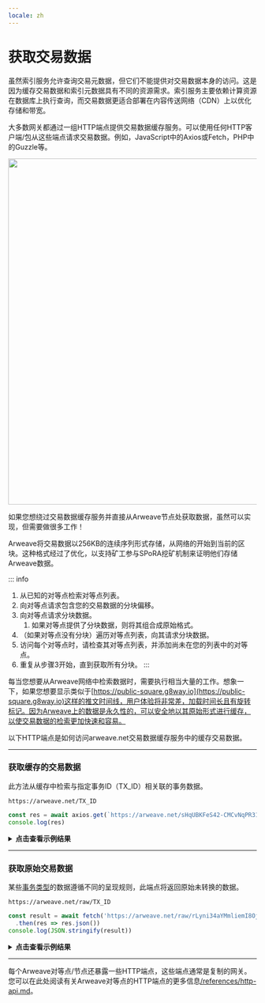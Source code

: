 ```yaml
---
locale: zh
---
```

# 获取交易数据
虽然索引服务允许查询交易元数据，但它们不能提供对交易数据本身的访问。这是因为缓存交易数据和索引元数据具有不同的资源需求。索引服务主要依赖计算资源在数据库上执行查询，而交易数据更适合部署在内容传送网络（CDN）上以优化存储和带宽。

大多数网关都通过一组HTTP端点提供交易数据缓存服务。可以使用任何HTTP客户端/包从这些端点请求交易数据。例如，JavaScript中的Axios或Fetch，PHP中的Guzzle等。

<img src="https://ar-io.net/VZs292M6mq8LqvjLMdoHGD45qZKDnITQVAmiM9O2KSI" width="700">

如果您想绕过交易数据缓存服务并直接从Arweave节点处获取数据，虽然可以实现，但需要做很多工作！

Arweave将交易数据以256KB的连续序列形式存储，从网络的开始到当前的区块。这种格式经过了优化，以支持矿工参与SPoRA挖矿机制来证明他们存储Arweave数据。

::: info
1. 从已知的对等点检索对等点列表。
1. 向对等点请求包含您的交易数据的分块偏移。
1. 向对等点请求分块数据。
    1. 如果对等点提供了分块数据，则将其组合成原始格式。
1. （如果对等点没有分块）遍历对等点列表，向其请求分块数据。
1. 访问每个对等点时，请检查其对等点列表，并添加尚未在您的列表中的对等点。
1. 重复从步骤3开始，直到获取所有分块。
:::

每当您想要从Arweave网络中检索数据时，需要执行相当大量的工作。想象一下，如果您想要显示类似于[https://public-square.g8way.io](https://public-square.g8way.io)这样的推文时间线，用户体验将非常差，加载时间长且有旋转标记。因为Arweave上的数据是永久性的，可以安全地以其原始形式进行缓存，以使交易数据的检索更加快速和容易。

以下HTTP端点是如何访问arweave.net交易数据缓存服务中的缓存交易数据。

<hr />

### 获取缓存的交易数据
此方法从缓存中检索与指定事务ID（TX_ID）相关联的事务数据。

`https://arweave.net/TX_ID`

```js
const res = await axios.get(`https://arweave.net/sHqUBKFeS42-CMCvNqPR31yEP63qSJG3ImshfwzJJF8`)
console.log(res)
```

<details>
<summary><b>点击查看示例结果</b></summary>

```json
{
    "data": {
        "ticker": "ANT-PENDING",
        "name": "pending",
        "owner": "NlNd_PcajvxAkOweo7rZHJKiIJ7vW1WXt9vb6CzGmC0",
        "controller": "NlNd_PcajvxAkOweo7rZHJKiIJ7vW1WXt9vb6CzGmC0",
        "evolve": null,
        "records": {
            "@": "As-g0fqvO_ALZpSI8yKfCZaFtnmuwWasY83BQ520Duw"
        },
        "balances": {
            "NlNd_PcajvxAkOweo7rZHJKiIJ7vW1WXt9vb6CzGmC0": 1
        }
    },
    "status": 200,
    "statusText": "",
    "headers": {
        "cache-control": "public,must-revalidate,max-age=2592000",
        "content-length": "291",
        "content-type": "application/json; charset=utf-8"
    },
    "config": {
        "transitional": {
            "silentJSONParsing": true,
            "forcedJSONParsing": true,
            "clarifyTimeoutError": false
        },
        "adapter": [
            "xhr",
            "http"
        ],
        "transformRequest": [
            null
        ],
        "transformResponse": [
            null
        ],
        "timeout": 0,
        "xsrfCookieName": "XSRF-TOKEN",
        "xsrfHeaderName": "X-XSRF-TOKEN",
        "maxContentLength": -1,
        "maxBodyLength": -1,
        "env": {},
        "headers": {
            "Accept": "application/json, text/plain, */*"
        },
        "method": "get",
        "url": "https://arweave.net/sHqUBKFeS42-CMCvNqPR31yEP63qSJG3ImshfwzJJF8"
    },
    "request": {}
}

```
</details>
<hr />

### 获取原始交易数据
某些[事务类型](manifests.md)的数据遵循不同的呈现规则，此端点将返回原始未转换的数据。

`https://arweave.net/raw/TX_ID`

```js
const result = await fetch('https://arweave.net/raw/rLyni34aYMmliemI8OjqtkE_JHHbFMb24YTQHGe9geo')
  .then(res => res.json())
console.log(JSON.stringify(result))
```

<details>
<summary><b>点击查看示例结果</b></summary>

```json
{
  "manifest": "arweave/paths",
  "version": "0.1.0",
  "index": {
    "path": "index.html"
  },
  "paths": {
    "index.html": {
      "id": "FOPrEoqqk184Bnk9KrnQ0MTZFOM1oXb0JZjJqhluv78"
    }
  }
}
```

</details>
<hr/>

每个Arweave对等点/节点还暴露一些HTTP端点，这些端点通常是复制的网关。您可以在此处阅读有关Arweave对等点的HTTP端点的更多信息[/references/http-api.md](/references/http-api.md)。